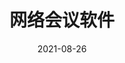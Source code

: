 ---
title: "网络会议软件"
linkTitle: "网络会议软件"
weight: 20
date: 2021-08-26
description: >
  Linux Mint 下网络会议软件
---